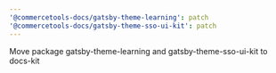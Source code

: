 ```yaml
---
'@commercetools-docs/gatsby-theme-learning': patch
'@commercetools-docs/gatsby-theme-sso-ui-kit': patch
---
```


Move package gatsby-theme-learning and gatsby-theme-sso-ui-kit to docs-kit
